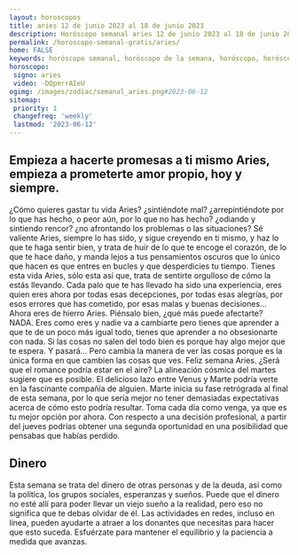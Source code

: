 ```yaml
---
layout: horoscopos
title: aries 12 de junio 2023 al 18 de junio 2023 
description: Horóscopo semanal aries 12 de junio 2023 al 18 de junio 2023. Empieza a hacerte promesas a ti mismo Aries, empieza a prometerte amor propio, hoy y siempre. 
permalink: /horoscopo-semanal-gratis/aries/
home: FALSE
keywords: horóscopo semanal, horóscopo de la semana, horóscopo, horóscopo gratis,horóscopos, horóscopo esperanza gracia, horoscopos aries la semana, horóscopos gratis, Tarot, Astrologia, Zodíaco, aries, horoscopo gratis, semanal
horoscopo:
 signo: aries
 video: -DQpmrrAIeU
ogimg: /images/zodiac/semanal_aries.png#2023-06-12
sitemap:
 priority: 1
 changefreq: 'weekly'
 lastmod: '2023-06-12'
---
```




## Empieza a hacerte promesas a ti mismo Aries, empieza a prometerte amor propio, hoy y siempre. 

¿Cómo quieres gastar tu vida Aries? ¿sintiéndote mal? ¿arrepintiéndote por lo que has hecho, o peor aún, por lo que no has hecho? ¿odiando y sintiendo rencor? ¿no afrontando los problemas o las situaciones? Sé valiente Aries, siempre lo has sido, y sigue creyendo en ti mismo, y haz lo que te haga sentir bien, y trata de huir de lo que te encoge el corazón, de lo que te hace daño, y manda lejos a tus pensamientos oscuros que lo único que hacen es que entres en bucles y que desperdicies tu tiempo. Tienes esta vida Aries, sólo esta así que, trata de sentirte orgulloso de cómo la estás llevando. Cada palo que te has llevado ha sido una experiencia, eres quien eres ahora por todas esas decepciones, por todas esas alegrías, por esos errores que has cometido, por esas malas y buenas decisiones… Ahora eres de hierro Aries. Piénsalo bien, ¿qué más puede afectarte? NADA. Eres como eres y nadie va a cambiarte pero tienes que aprender a que te de un poco más igual todo, tienes que aprender a no obsesionarte con nada. Si las cosas no salen del todo bien es porque hay algo mejor que te espera. Y pasará… Pero cambia la manera de ver las cosas porque es la única forma en que cambien las cosas que ves. Feliz semana Aries.
¿Será que el romance podría estar en el aire? La alineación cósmica del martes sugiere que es posible. El delicioso lazo entre Venus y Marte podría verte en la fascinante compañía de alguien. Marte inicia su fase retrógrada al final de esta semana, por lo que sería mejor no tener demasiadas expectativas acerca de cómo esto podría resultar. Toma cada día como venga, ya que es tu mejor opción por ahora. Con respecto a una decisión profesional, a partir del jueves podrías obtener una segunda oportunidad en una posibilidad que pensabas que habías perdido.

## Dinero

Esta semana se trata del dinero de otras personas y de la deuda, así como la política, los grupos sociales, esperanzas y sueños. Puede que el dinero no esté allí para poder llevar un viejo sueño a la realidad, pero eso no significa que te debas olvidar de él. Las actividades en redes, incluso en línea, pueden ayudarte a atraer a los donantes que necesitas para hacer que esto suceda. Esfuérzate para mantener el equilibrio y la paciencia a medida que avanzas.